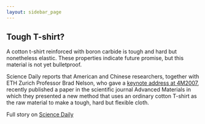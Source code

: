 ```yaml
---
layout: sidebar_page
---
```


## Tough T-shirt?

A cotton t-shirt reinforced with boron carbide is tough and hard but nonetheless elastic. These properties indicate future promise, but this material is not yet bulletproof.
<!--break-->
Science Daily reports that American and Chinese researchers, together with ETH Zurich Professor Brad Nelson, who gave a [keynote address at 4M2007](http://www.4m-net.org/KnowledgeBase/papers/PID380346), recently published a paper in the scientific journal Advanced Materials in which they presented a new method that uses an ordinary cotton T-shirt as the raw material to make a tough, hard but flexible cloth.

Full story on [Science Daily](http://www.sciencedaily.com/releases/2010/04/100416214943.htm)
